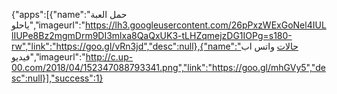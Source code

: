 {"apps":[{"name":"حمل العبة ياحلو","imageurl":"https://lh3.googleusercontent.com/26pPxzWExGoNel4IULlIUPe8Bz2mgmDrm9DI3mlxa8QaQxUK3-tLHZqmejzDG1IOPg=s180-rw","link":"https://goo.gl/vRn3jd","desc":null},{"name":"حالات واتس اب فيديو","imageurl":"http://c.up-00.com/2018/04/152347088793341.png","link":"https://goo.gl/mhGVy5","desc":null}],"success":1}
